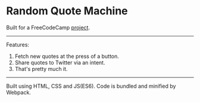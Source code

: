 # Random Quote Machine

Built for a FreeCodeCamp [project](https://learn.freecodecamp.org/front-end-libraries/front-end-libraries-projects/build-a-random-quote-machine/).

---
Features:
1. Fetch new quotes at the press of a button.
2. Share quotes to Twitter via an intent.
3. That's pretty much it.

---
Built using HTML, CSS and JS(ES6). Code is bundled and minified by Webpack.